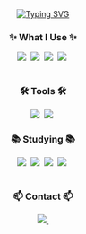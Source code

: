 <div align="center">
  <a href="https://git.io/typing-svg"><img src="https://readme-typing-svg.demolab.com?font=Fira+Code&pause=1000&width=435&lines=Welcome+to+Yejoon's+Github" alt="Typing SVG" /></a>
</div>

<!--내용 부분-->
<h3 align="center">✨ What I Use ✨</h3>

<div align="center">
  <img src="https://img.shields.io/badge/python-3670A0?style=for-the-badge&logo=python&logoColor=ffdd54" />&nbsp
  <img src="https://img.shields.io/badge/C-150458.svg?style=for-the-badge&logo=C&logoColor=white" />&nbsp
  <img src="https://img.shields.io/badge/C++-4d77cf.svg?style=for-the-badge&logo=C++&logoColor=black" />&nbsp
  <img src="https://img.shields.io/badge/Java-11557c.svg?style=for-the-badge&logo=Java&logoColor=yellow" />&nbsp
</div>

<br>

<h3 align="center">🛠 Tools 🛠</h3>

<div align="center">
  <img src="https://img.shields.io/badge/VSCode-3670A0.svg?style=for-the-badge&logo=visual-studio-code&logoColor=22ABF3" />&nbsp
  <img src="https://img.shields.io/badge/Xcode-2C2C32.svg?style=for-the-badge&logo=Xcode&logoColor=F37726" />&nbsp
<!--   <img src="https://img.shields.io/badge/Colab-2C2C32.svg?style=for-the-badge&logo=googlecolab&logoColor=F9AB00" />&nbsp -->
</div>

<h3 align="center">📚 Studying 📚</h3>

<div align="center">
  <img src="https://img.shields.io/badge/HTML-150458.svg?style=for-the-badge&logo=HTML&logoColor=F37726" />&nbsp
  <img src="https://img.shields.io/badge/CSS-11557c.svg?style=for-the-badge&logo=CSS&logoColor=F37726" />&nbsp
  <img src="https://img.shields.io/badge/algorithm-2C2C32.svg?style=for-the-badge&logo=algorithm&logoColor=22ABF3" />&nbsp
  <img src="https://img.shields.io/badge/Data Structure-3670A0.svg?style=for-the-badge&logo=Data Structure&logoColor=F37726" />&nbsp
<!--   <img src="https://img.shields.io/badge/Colab-2C2C32.svg?style=for-the-badge&logo=googlecolab&logoColor=F9AB00" />&nbsp -->
</div>

<br>

<h3 align="center">📫 Contact 📫</h3>
<div align="center">
  <a href="mailto:yejoon822@gmail.com">
    <img
      src="https://img.shields.io/badge/yejoon822@gmail.com-D14836?style=for-the-badge&logo=gmail&logoColor=white"/>&nbsp
  </a>
</div>
<!---
yejoon822/yejoon822 is a ✨ special ✨ repository because its `README.md` (this file) appears on your GitHub profile.
You can click the Preview link to take a look at your changes.
--->
